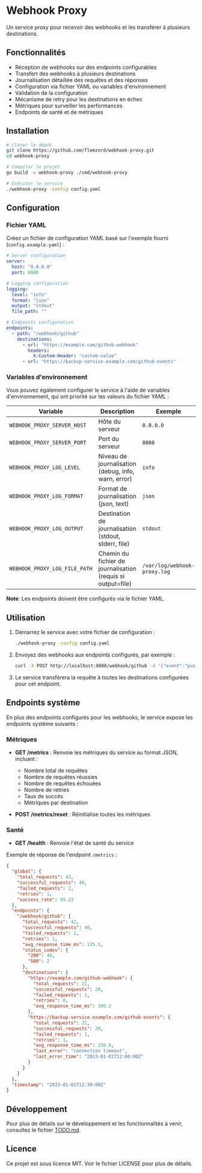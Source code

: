# Webhook Proxy

Un service proxy pour recevoir des webhooks et les transférer à plusieurs destinations.

## Fonctionnalités

- Réception de webhooks sur des endpoints configurables
- Transfert des webhooks à plusieurs destinations
- Journalisation détaillée des requêtes et des réponses
- Configuration via fichier YAML ou variables d'environnement
- Validation de la configuration
- Mécanisme de retry pour les destinations en échec
- Métriques pour surveiller les performances
- Endpoints de santé et de métriques

## Installation

```bash
# Cloner le dépôt
git clone https://github.com/flemzord/webhook-proxy.git
cd webhook-proxy

# Compiler le projet
go build -o webhook-proxy ./cmd/webhook-proxy

# Exécuter le service
./webhook-proxy -config config.yaml
```

## Configuration

### Fichier YAML

Créez un fichier de configuration YAML basé sur l'exemple fourni (`config.example.yaml`) :

```yaml
# Server configuration
server:
  host: "0.0.0.0"
  port: 8080

# Logging configuration
logging:
  level: "info"
  format: "json"
  output: "stdout"
  file_path: ""

# Endpoints configuration
endpoints:
  - path: "/webhook/github"
    destinations:
      - url: "https://example.com/github-webhook"
        headers:
          X-Custom-Header: "custom-value"
      - url: "https://backup-service.example.com/github-events"
```

### Variables d'environnement

Vous pouvez également configurer le service à l'aide de variables d'environnement, qui ont priorité sur les valeurs du fichier YAML :

| Variable | Description | Exemple |
|----------|-------------|---------|
| `WEBHOOK_PROXY_SERVER_HOST` | Hôte du serveur | `0.0.0.0` |
| `WEBHOOK_PROXY_SERVER_PORT` | Port du serveur | `8080` |
| `WEBHOOK_PROXY_LOG_LEVEL` | Niveau de journalisation (debug, info, warn, error) | `info` |
| `WEBHOOK_PROXY_LOG_FORMAT` | Format de journalisation (json, text) | `json` |
| `WEBHOOK_PROXY_LOG_OUTPUT` | Destination de journalisation (stdout, stderr, file) | `stdout` |
| `WEBHOOK_PROXY_LOG_FILE_PATH` | Chemin du fichier de journalisation (requis si output=file) | `/var/log/webhook-proxy.log` |

**Note**: Les endpoints doivent être configurés via le fichier YAML.

## Utilisation

1. Démarrez le service avec votre fichier de configuration :
   ```bash
   ./webhook-proxy -config config.yaml
   ```

2. Envoyez des webhooks aux endpoints configurés, par exemple :
   ```bash
   curl -X POST http://localhost:8080/webhook/github -d '{"event":"push","repository":"example"}'
   ```

3. Le service transférera la requête à toutes les destinations configurées pour cet endpoint.

## Endpoints système

En plus des endpoints configurés pour les webhooks, le service expose les endpoints système suivants :

### Métriques

- **GET /metrics** : Renvoie les métriques du service au format JSON, incluant :
  - Nombre total de requêtes
  - Nombre de requêtes réussies
  - Nombre de requêtes échouées
  - Nombre de retries
  - Taux de succès
  - Métriques par destination

- **POST /metrics/reset** : Réinitialise toutes les métriques

### Santé

- **GET /health** : Renvoie l'état de santé du service

Exemple de réponse de l'endpoint `/metrics` :
```json
{
  "global": {
    "total_requests": 42,
    "successful_requests": 40,
    "failed_requests": 2,
    "retries": 1,
    "success_rate": 95.23
  },
  "endpoints": {
    "/webhook/github": {
      "total_requests": 42,
      "successful_requests": 40,
      "failed_requests": 2,
      "retries": 1,
      "avg_response_time_ms": 125.5,
      "status_codes": {
        "200": 40,
        "500": 2
      },
      "destinations": {
        "https://example.com/github-webhook": {
          "total_requests": 21,
          "successful_requests": 20,
          "failed_requests": 1,
          "retries": 0,
          "avg_response_time_ms": 100.2
        },
        "https://backup-service.example.com/github-events": {
          "total_requests": 21,
          "successful_requests": 20,
          "failed_requests": 1,
          "retries": 1,
          "avg_response_time_ms": 150.8,
          "last_error": "connection timeout",
          "last_error_time": "2023-01-01T12:00:00Z"
        }
      }
    }
  },
  "timestamp": "2023-01-01T12:30:00Z"
}
```

## Développement

Pour plus de détails sur le développement et les fonctionnalités à venir, consultez le fichier [TODO.md](TODO.md).

## Licence

Ce projet est sous licence MIT. Voir le fichier LICENSE pour plus de détails.
